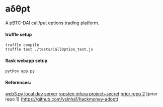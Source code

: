 # aδθρt

A pBTC-DAI call/put options trading platform. 

#### truffle setup
```
truffle compile
truffle test ./tests/CallOption_test.js
```

#### flask webapp setup
```
python app.py
```

#### References:
[web3.py local dev server](https://dev.to/gcrsaldanha/deploy-a-smart-contract-on-ethereum-with-python-truffle-and-web3py-5on)
[ropsten infura project+secret](https://infura.io/dashboard/ethereum/21163b9559174609975c67d0188e36db/settings)
[prior repo 2](https://github.com/ysinha1/hackmoney-adopt-dapp)
[prior repo 1] (https://github.com/ysinha1/hackmoney-adopt)
